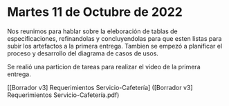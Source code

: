 # Martes 11 de Octubre de 2022

Nos reunimos para hablar sobre la eleboración de tablas de especificaciones, refinandolas y concluyendolas para que esten listas para subir los artefactos a la primera entrega. Tambien se empezó a planificar el proceso y desarrollo del diagrama de casos de usos.

Se realió una particion de tareas para realizar el video de la primera entrega. 
<br>

[[Borrador v3] Requerimientos Servicio-Cafetería] ([Borrador v3] Requerimientos Servicio-Cafetería.pdf)
